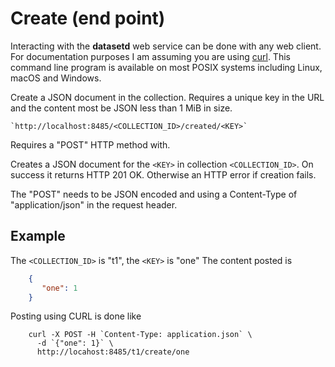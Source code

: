 
Create (end point)
==================

Interacting with the __datasetd__ web service can be done with any web client. For documentation purposes I am assuming you are using [curl](https://curl.se/). This command line program is available on most POSIX systems including Linux, macOS and Windows.

Create a JSON document in the collection. Requires a unique key in the URL and the content most be JSON less than 1 MiB in size.

    `http://localhost:8485/<COLLECTION_ID>/created/<KEY>`

Requires a "POST" HTTP method with.

Creates a JSON document for the `<KEY>` in collection `<COLLECTION_ID>`. On success it returns HTTP 201 OK. Otherwise an HTTP error if creation fails.

The "POST" needs to be JSON encoded and using a Content-Type of "application/json" in the request header.

Example
-------

The `<COLLECTION_ID>` is "t1", the `<KEY>` is "one" The content posted is

```json
    {
       "one": 1
    }
```

Posting using CURL is done like

```shell
    curl -X POST -H `Content-Type: application.json` \
      -d `{"one": 1}` \
      http://locahost:8485/t1/create/one
```

